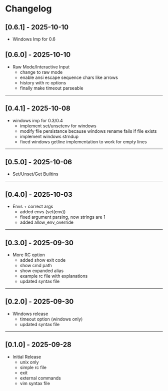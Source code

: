# Changelog

## [0.6.1] - 2025-10-10
- Windows Imp for 0.6

## [0.6.0] - 2025-10-10
- Raw Mode/Interactive Input
    - change to raw mode
    - enable ansi escape sequence chars like arrows
    - history with rc options
    - finally make timeout parseable

---

## [0.4.1] - 2025-10-08
- windows imp for 0.3/0.4
    - implement set/unsetenv for windows
    - modify file persistance because windows rename fails if file exists
    - implement windows strndup
    - fixed windows getline implementation to work for empty lines

---

## [0.5.0] - 2025-10-06
- Set/Unset/Get Builtins

---

## [0.4.0] - 2025-10-03
- Envs + correct args
    - added envs (set(env))
    - fixed argument parsing, now strings are 1
    - added allow\_env\_override

---

## [0.3.0] - 2025-09-30
- More RC option
    - added show exit code
    - show cmd path
    - show expanded alias
    - example rc file with explanations
    - updated syntax file

---

## [0.2.0] - 2025-09-30
- Windows release
    - timeout option (windows only)
    - updated syntax file

---

## [0.1.0] - 2025-09-28
- Initial Release
    - unix only
    - simple rc file
    - exit
    - external commands
    - vim syntax file

